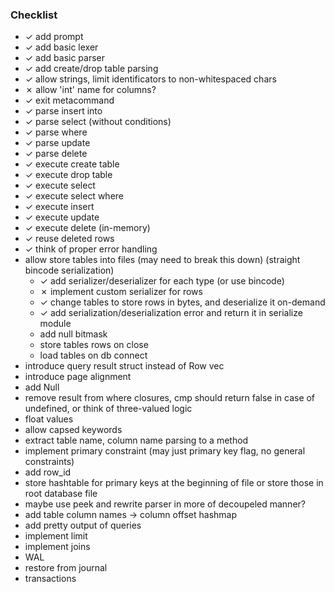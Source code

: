 ### Checklist
- ✓ add prompt
- ✓ add basic lexer
- ✓ add basic parser
- ✓ add create/drop table parsing
- ✓ allow strings, limit identificators to non-whitespaced chars
- ✗ allow 'int' name for columns?
- ✓ exit metacommand
- ✓ parse insert into
- ✓ parse select (without conditions)
- ✓ parse where
- ✓ parse update
- ✓ parse delete
- ✓ execute create table
- ✓ execute drop table
- ✓ execute select
- ✓ execute select where
- ✓ execute insert
- ✓ execute update
- ✓ execute delete (in-memory)
- ✓ reuse deleted rows
- ✓ think of proper error handling
- allow store tables into files (may need to break this down) (straight bincode serialization)
  - ✓ add serializer/deserializer for each type (or use bincode)
  - ✗ implement custom serializer for rows
  - ✓ change tables to store rows in bytes, and deserialize it on-demand
  - ✓ add serialization/deserialization error and return it in serialize module
  - add null bitmask
  - store tables rows on close
  - load tables on db connect
- introduce query result struct instead of Row vec
- introduce page alignment
- add Null
- remove result from where closures, cmp should return false in case of undefined, or think of three-valued logic
- float values
- allow capsed keywords
- extract table name, column name parsing to a method
- implement primary constraint (may just primary key flag, no general constraints)
- add row_id
- store hashtable for primary keys at the beginning of file or store those in root database file
- maybe use peek and rewrite parser in more of decoupeled manner?
- add table column names -> column offset hashmap
- add pretty output of queries
- implement limit
- implement joins
- WAL
- restore from journal
- transactions

